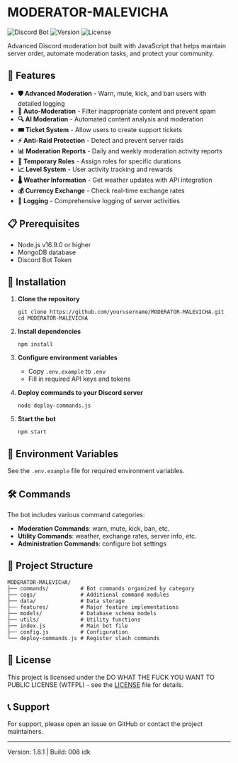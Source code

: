 # MODERATOR-MALEVICHA

![Discord Bot](https://img.shields.io/badge/discord-bot-7289DA?logo=discord&logoColor=white)
![Version](https://img.shields.io/badge/version-1.8.1-blue)
![License](https://img.shields.io/badge/license-WTFPL-brightgreen)

Advanced Discord moderation bot built with JavaScript that helps maintain server order, automate moderation tasks, and protect your community.

## 🚀 Features

- **🛡️ Advanced Moderation** - Warn, mute, kick, and ban users with detailed logging
- **🤖 Auto-Moderation** - Filter inappropriate content and prevent spam
- **🔍 AI Moderation** - Automated content analysis and moderation
- **🎟️ Ticket System** - Allow users to create support tickets
- **⚡ Anti-Raid Protection** - Detect and prevent server raids
- **📊 Moderation Reports** - Daily and weekly moderation activity reports
- **🔄 Temporary Roles** - Assign roles for specific durations
- **📈 Level System** - User activity tracking and rewards
- **🌡️ Weather Information** - Get weather updates with API integration
- **💰 Currency Exchange** - Check real-time exchange rates
- **📝 Logging** - Comprehensive logging of server activities

## 📋 Prerequisites

- Node.js v16.9.0 or higher
- MongoDB database
- Discord Bot Token

## 🔧 Installation

1. **Clone the repository**
   ```
   git clone https://github.com/yourusername/MODERATOR-MALEVICHA.git
   cd MODERATOR-MALEVICHA
   ```

2. **Install dependencies**
   ```
   npm install
   ```

3. **Configure environment variables**
   - Copy `.env.example` to `.env`
   - Fill in required API keys and tokens

4. **Deploy commands to your Discord server**
   ```
   node deploy-commands.js
   ```

5. **Start the bot**
   ```
   npm start
   ```

## 🔑 Environment Variables

See the `.env.example` file for required environment variables.

## 🛠️ Commands

The bot includes various command categories:

- **Moderation Commands**: warn, mute, kick, ban, etc.
- **Utility Commands**: weather, exchange rates, server info, etc.
- **Administration Commands**: configure bot settings

## 🧩 Project Structure

```
MODERATOR-MALEVICHA/
├── commands/          # Bot commands organized by category
├── cogs/              # Additional command modules
├── data/              # Data storage
├── features/          # Major feature implementations
├── models/            # Database schema models
├── utils/             # Utility functions
├── index.js           # Main bot file
├── config.js          # Configuration
└── deploy-commands.js # Register slash commands
```

## 📄 License

This project is licensed under the DO WHAT THE FUCK YOU WANT TO PUBLIC LICENSE (WTFPL) - see the [LICENSE](LICENSE) file for details.

## 📞 Support

For support, please open an issue on GitHub or contact the project maintainers.

---

Version: 1.8.1 | Build: 008 idk
